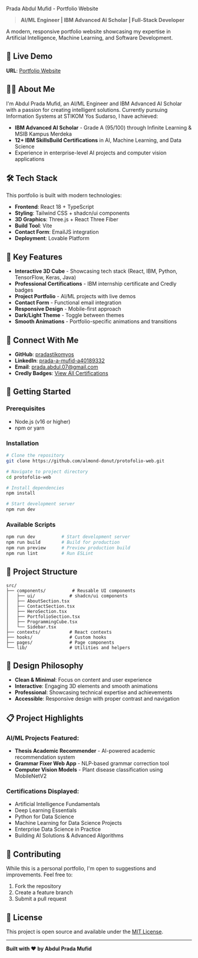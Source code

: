 Prada Abdul Mufid - Portfolio Website

> **AI/ML Engineer | IBM Advanced AI Scholar | Full-Stack Developer**

A modern, responsive portfolio website showcasing my expertise in Artificial Intelligence, Machine Learning, and Software Development.

## 🚀 Live Demo

**URL**: [Portfolio Website](https://lovable.dev/projects/a4c08c3b-17bd-4bc1-8b4d-bc5f06bbe473)

## 👨‍💻 About Me

I'm Abdul Prada Mufid, an AI/ML Engineer and IBM Advanced AI Scholar with a passion for creating intelligent solutions. Currently pursuing Information Systems at STIKOM Yos Sudarso, I have achieved:

- **IBM Advanced AI Scholar** - Grade A (95/100) through Infinite Learning & MSIB Kampus Merdeka
- **12+ IBM SkillsBuild Certifications** in AI, Machine Learning, and Data Science
- Experience in enterprise-level AI projects and computer vision applications

## 🛠️ Tech Stack

This portfolio is built with modern technologies:

- **Frontend**: React 18 + TypeScript
- **Styling**: Tailwind CSS + shadcn/ui components
- **3D Graphics**: Three.js + React Three Fiber
- **Build Tool**: Vite
- **Contact Form**: EmailJS integration
- **Deployment**: Lovable Platform

## 🎯 Key Features

- **Interactive 3D Cube** - Showcasing tech stack (React, IBM, Python, TensorFlow, Keras, Java)
- **Professional Certifications** - IBM internship certificate and Credly badges
- **Project Portfolio** - AI/ML projects with live demos
- **Contact Form** - Functional email integration
- **Responsive Design** - Mobile-first approach
- **Dark/Light Theme** - Toggle between themes
- **Smooth Animations** - Portfolio-specific animations and transitions

## 🔗 Connect With Me

- **GitHub**: [pradastikomyos](https://github.com/pradastikomyos)
- **LinkedIn**: [prada-a-mufid-a40189332](https://www.linkedin.com/in/prada-a-mufid-a40189332/)
- **Email**: prada.abdul.07@gmail.com
- **Credly Badges**: [View All Certifications](https://bit.ly/prada-badges)

## 🚀 Getting Started

### Prerequisites

- Node.js (v16 or higher)
- npm or yarn

### Installation

```sh
# Clone the repository
git clone https://github.com/almond-donut/protofolio-web.git

# Navigate to project directory
cd protofolio-web

# Install dependencies
npm install

# Start development server
npm run dev
```

### Available Scripts

```sh
npm run dev          # Start development server
npm run build        # Build for production
npm run preview      # Preview production build
npm run lint         # Run ESLint
```

## 📁 Project Structure

```
src/
├── components/          # Reusable UI components
│   ├── ui/             # shadcn/ui components
│   ├── AboutSection.tsx
│   ├── ContactSection.tsx
│   ├── HeroSection.tsx
│   ├── PortfolioSection.tsx
│   ├── ProgrammingCube.tsx
│   └── Sidebar.tsx
├── contexts/           # React contexts
├── hooks/              # Custom hooks
├── pages/              # Page components
└── lib/                # Utilities and helpers
```

## 🎨 Design Philosophy

- **Clean & Minimal**: Focus on content and user experience
- **Interactive**: Engaging 3D elements and smooth animations
- **Professional**: Showcasing technical expertise and achievements
- **Accessible**: Responsive design with proper contrast and navigation

## 📋 Project Highlights

### AI/ML Projects Featured:
- **Thesis Academic Recommender** - AI-powered academic recommendation system
- **Grammar Fixer Web App** - NLP-based grammar correction tool
- **Computer Vision Models** - Plant disease classification using MobileNetV2

### Certifications Displayed:
- Artificial Intelligence Fundamentals
- Deep Learning Essentials
- Python for Data Science
- Machine Learning for Data Science Projects
- Enterprise Data Science in Practice
- Building AI Solutions & Advanced Algorithms

## 🤝 Contributing

While this is a personal portfolio, I'm open to suggestions and improvements. Feel free to:

1. Fork the repository
2. Create a feature branch
3. Submit a pull request

## 📄 License

This project is open source and available under the [MIT License](LICENSE).

---

**Built with ❤️ by Abdul Prada Mufid**
